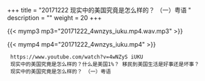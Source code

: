 +++
title = "20171222  现实中的美国究竟是怎么样的？ （一）粤语 "
description = ""
weight = 20
+++

{{< mymp3 mp3="20171222_4wnzys_iuku.mp4.wav.mp3" >}}

{{< mymp4 mp4="20171222_4wnzys_iuku.mp4" >}}

     https://www.youtube.com/watch?v=4wNZyS iUKU 
     现实中的美国究竟是怎么样的？什么是美国1%？ 移民到美国生活是好事还是坏事？ 
     现实中的美国究竟是怎么样的？ （一）粤语 
